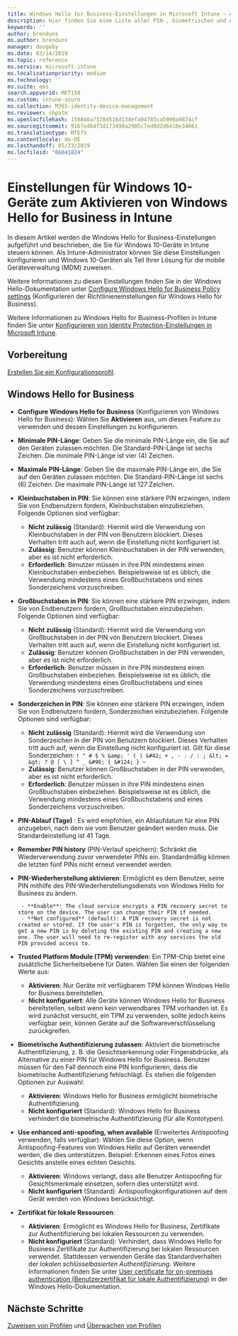 ```yaml
---
title: Windows Hello for Business-Einstellungen in Microsoft Intune – Azure | Microsoft-Dokumentation
description: Hier finden Sie eine Liste aller PIN-, biometrischen und Antispoofing-Einstellungen in einem Identity Protection-Profil zum Verwenden und Konfigurieren von Windows Hello for Business-Geräten auf Windows 10 in Microsoft Intune.
keywords: ''
author: brenduns
ms.author: brenduns
manager: dougeby
ms.date: 03/14/2019
ms.topic: reference
ms.service: microsoft-intune
ms.localizationpriority: medium
ms.technology: ''
ms.suite: ems
search.appverid: MET150
ms.custom: intune-azure
ms.collection: M365-identity-device-management
ms.reviewer: shpate
ms.openlocfilehash: 158840a73784516d13defa04785ca5990a9874cf
ms.sourcegitcommit: 916fed64f3d173498a2905c7ed8d2d6416e34061
ms.translationtype: MTE75
ms.contentlocale: de-DE
ms.lasthandoff: 05/23/2019
ms.locfileid: "66041824"
---
```

# <a name="windows-10-device-settings-to-enable-windows-hello-for-business-in-intune"></a>Einstellungen für Windows 10-Geräte zum Aktivieren von Windows Hello for Business in Intune

In diesem Artikel werden die Windows Hello for Business-Einstellungen aufgeführt und beschrieben, die Sie für Windows 10-Geräte in Intune steuern können. Als Intune-Administrator können Sie diese Einstellungen konfigurieren und Windows 10-Geräten als Teil Ihrer Lösung für die mobile Geräteverwaltung (MDM) zuweisen. 

Weitere Informationen zu diesen Einstellungen finden Sie in der Windows Hello-Dokumentation unter [Configure Windows Hello for Business Policy settings](https://docs.microsoft.com/windows/security/identity-protection/hello-for-business/hello-cert-trust-policy-settings) (Konfigurieren der Richtlinieneinstellungen für Windows Hello for Business).


Weitere Informationen zu Windows Hello for Business-Profilen in Intune finden Sie unter [Konfigurieren von Identity Protection-Einstellungen in Microsoft Intune](identity-protection-configure.md).

## <a name="before-you-begin"></a>Vorbereitung

[Erstellen Sie ein Konfigurationsprofil](identity-protection-configure.md#create-the-device-profile).

## <a name="windows-hello-for-business"></a>Windows Hello for Business

- **Configure Windows Hello for Business** (Konfigurieren von Windows Hello for Business): Wählen Sie **Aktivieren** aus, um dieses Feature zu verwenden und dessen Einstellungen zu konfigurieren.
- **Minimale PIN-Länge**: Geben Sie die minimale PIN-Länge ein, die Sie auf den Geräten zulassen möchten. Die Standard-PIN-Länge ist sechs Zeichen. Die minimale PIN-Länge ist vier (4) Zeichen.
- **Maximale PIN-Länge**: Geben Sie die maximale PIN-Länge ein, die Sie auf den Geräten zulassen möchten. Die Standard-PIN-Länge ist sechs (6) Zeichen. Die maximale PIN-Länge ist 127 Zeichen.  
- **Kleinbuchstaben in PIN**: Sie können eine stärkere PIN erzwingen, indem Sie von Endbenutzern fordern, Kleinbuchstaben einzubeziehen. Folgende Optionen sind verfügbar:

  - **Nicht zulässig** (Standard): Hiermit wird die Verwendung von Kleinbuchstaben in der PIN von Benutzern blockiert. Dieses Verhalten tritt auch auf, wenn die Einstellung nicht konfiguriert ist.
  - **Zulässig**: Benutzer können Kleinbuchstaben in der PIN verwenden, aber es ist nicht erforderlich.
  - **Erforderlich**: Benutzer müssen in ihre PIN mindestens einen Kleinbuchstaben einbeziehen. Beispielsweise ist es üblich, die Verwendung mindestens eines Großbuchstabens und eines Sonderzeichens vorzuschreiben.

- **Großbuchstaben in PIN**: Sie können eine stärkere PIN erzwingen, indem Sie von Endbenutzern fordern, Großbuchstaben einzubeziehen. Folgende Optionen sind verfügbar:

  - **Nicht zulässig** (Standard): Hiermit wird die Verwendung von Großbuchstaben in der PIN von Benutzern blockiert. Dieses Verhalten tritt auch auf, wenn die Einstellung nicht konfiguriert ist.
  - **Zulässig**: Benutzer können Großbuchstaben in der PIN verwenden, aber es ist nicht erforderlich.
  - **Erforderlich**: Benutzer müssen in ihre PIN mindestens einen Großbuchstaben einbeziehen. Beispielsweise ist es üblich, die Verwendung mindestens eines Großbuchstabens und eines Sonderzeichens vorzuschreiben.

- **Sonderzeichen in PIN**: Sie können eine stärkere PIN erzwingen, indem Sie von Endbenutzern fordern, Sonderzeichen einzubeziehen. Folgende Optionen sind verfügbar:

  - **Nicht zulässig** (Standard): Hiermit wird die Verwendung von Sonderzeichen in der PIN von Benutzern blockiert. Dieses Verhalten tritt auch auf, wenn die Einstellung nicht konfiguriert ist.
    Gilt für diese Sonderzeichen: `! " # $ % &amp; ' ( ) &#42; + , - . / : ; &lt; = &gt; ? @ [ \ ] ^ _ &#96; { &#124; } ~`
  - **Zulässig**: Benutzer können Großbuchstaben in der PIN verwenden, aber es ist nicht erforderlich.
  - **Erforderlich**: Benutzer müssen in ihre PIN mindestens einen Großbuchstaben einbeziehen. Beispielsweise ist es üblich, die Verwendung mindestens eines Großbuchstabens und eines Sonderzeichens vorzuschreiben.

- **PIN-Ablauf (Tage)** : Es wird empfohlen, ein Ablaufdatum für eine PIN anzugeben, nach dem sie vom Benutzer geändert werden muss. Die Standardeinstellung ist 41 Tage.

- **Remember PIN history** (PIN-Verlauf speichern): Schränkt die Wiederverwendung zuvor verwendeter PINs ein. Standardmäßig können die letzten fünf PINs nicht erneut verwendet werden.  
- **PIN-Wiederherstellung aktivieren**: Ermöglicht es dem Benutzer, seine PIN mithilfe des PIN-Wiederherstellungsdiensts von Windows Hello for Business zu ändern.

       - **Enable**: The cloud service encrypts a PIN recovery secret to store on the device. The user can change their PIN if needed.  
       - **Not configured** (default): A PIN recovery secret is not created or stored. If the user's PIN is forgotten, the only way to get a new PIN is by deleting the existing PIN and creating a new one. The user will need to re-register with any services the old PIN provided access to.  

- **Trusted Platform Module (TPM) verwenden**: Ein TPM-Chip bietet eine zusätzliche Sicherheitsebene für Daten. Wählen Sie einen der folgenden Werte aus:  
  - **Aktivieren**: Nur Geräte mit verfügbarem TPM können Windows Hello for Business bereitstellen.
  - **Nicht konfiguriert**: Alle Geräte können Windows Hello for Business bereitstellen, selbst wenn kein verwendbares TPM vorhanden ist. Es wird zunächst versucht, ein TPM zu verwenden, sollte jedoch keins verfügbar sein, können Geräte auf die Softwareverschlüsselung zurückgreifen.  

- **Biometrische Authentifizierung zulassen**: Aktiviert die biometrische Authentifizierung, z. B. die Gesichtserkennung oder Fingerabdrücke, als Alternative zu einer PIN für Windows Hello for Business. Benutzer müssen für den Fall dennoch eine PIN konfigurieren, dass die biometrische Authentifizierung fehlschlägt. Es stehen die folgenden Optionen zur Auswahl:

  - **Aktivieren**: Windows Hello for Business ermöglicht biometrische Authentifizierung.
  - **Nicht konfiguriert** (Standard): Windows Hello for Business verhindert die biometrische Authentifizierung (für alle Kontotypen).

- **Use enhanced anti-spoofing, when available** (Erweitertes Antispoofing verwenden, falls verfügbar): Wählen Sie diese Option, wenn Antispoofing-Features von Windows Hello auf Geräten verwendet werden, die dies unterstützen. Beispiel: Erkennen eines Fotos eines Gesichts anstelle eines echten Gesichts.

  - **Aktivieren**: Windows verlangt, dass alle Benutzer Antispoofing für Gesichtsmerkmale einsetzen, sofern dies unterstützt wird.  
  - **Nicht konfiguriert** (Standard): Antispoofingkonfigurationen auf dem Gerät werden von Windows berücksichtigt.

- **Zertifikat für lokale Ressourcen**: 

  - **Aktivieren**: Ermöglicht es Windows Hello for Business, Zertifikate zur Authentifizierung bei lokalen Ressourcen zu verwenden.
  - **Nicht konfiguriert** (Standard): Verhindert, dass Windows Hello for Business Zertifikate zur Authentifizierung bei lokalen Ressourcen verwendet. Stattdessen verwenden Geräte das Standardverhalten der *lokalen schlüsselbasierten Authentifizierung*. Weitere Informationen finden Sie unter [User certificate for on-premises authentication (Benutzerzertifikat für lokale Authentifizierung)](https://docs.microsoft.com/windows/security/identity-protection/hello-for-business/hello-cert-trust-policy-settings#use-certificate-for-on-premises-authentication) in der Windows Hello-Dokumentation.  
## <a name="next-steps"></a>Nächste Schritte

[Zuweisen von Profilen](device-profile-assign.md) und [Überwachen von Profilen](device-profile-monitor.md)
